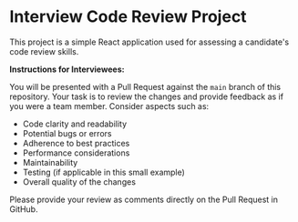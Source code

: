 # Interview Code Review Project

This project is a simple React application used for assessing a candidate's code review skills.

**Instructions for Interviewees:**

You will be presented with a Pull Request against the `main` branch of this repository. Your task is to review the changes and provide feedback as if you were a team member. Consider aspects such as:

- Code clarity and readability
- Potential bugs or errors
- Adherence to best practices
- Performance considerations
- Maintainability
- Testing (if applicable in this small example)
- Overall quality of the changes

Please provide your review as comments directly on the Pull Request in GitHub.
